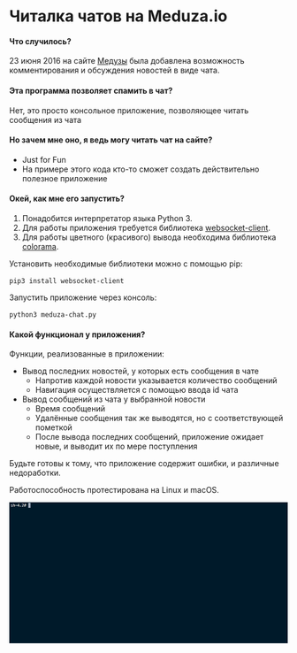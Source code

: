 # Читалка чатов на Meduza.io

#### Что случилось?
23 июня 2016 на сайте [Медузы](https://meduza.io) была добавлена возможность комментирования и обсуждения новостей в виде чата.

#### Эта программа позволяет спамить в чат?
Нет, это просто консольное приложение, позволяющее читать сообщения из чата

#### Но зачем мне оно, я ведь могу читать чат на сайте?
 - Just for Fun
 - На примере этого кода кто-то сможет создать действительно полезное приложение

#### Окей, как мне его запустить?
1. Понадобится интерпретатор языка Python 3.
2. Для работы приложения требуется библиотека [websocket-client](https://pypi.python.org/pypi/websocket-client).
3. Для работы цветного (красивого) вывода необходима библиотека [colorama](https://pypi.python.org/pypi/colorama).

Установить необходимые библиотеки можно с помощью pip:
```
pip3 install websocket-client
```

Запустить приложение через консоль:
```
python3 meduza-chat.py
```

#### Какой функционал у приложения?
Функции, реализованные в приложении:
+ Вывод последних новостей, у которых есть сообщения в чате
  * Напротив каждой новости указывается количество сообщений
  * Навигация осуществляется с помощью ввода id чата
+ Вывод сообщений из чата у выбранной новости
  * Время сообщений
  * Удалённые сообщения так же выводятся, но с соответствующей пометкой
  * После вывода последних сообщений, приложение ожидает новые, и выводит их по мере поступления

Будьте готовы к тому, что приложение содержит ошибки, и различные недоработки.

Работоспособность протестирована на Linux и macOS.

![Демонстрация](media/show.gif)
